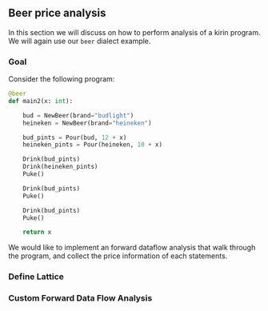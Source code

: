 ## Beer price analysis

In this section we will discuss on how to perform analysis of a kirin program. We will again use our `beer` dialect example.

### Goal

Consider the following program:
```python
@beer
def main2(x: int):

    bud = NewBeer(brand="budlight")
    heineken = NewBeer(brand="heineken")

    bud_pints = Pour(bud, 12 + x)
    heineken_pints = Pour(heineken, 10 + x)

    Drink(bud_pints)
    Drink(heineken_pints)
    Puke()

    Drink(bud_pints)
    Puke()

    Drink(bud_pints)
    Puke()

    return x
```

We would like to implement an forward dataflow analysis that walk through the program, and collect the price information of each statements.

### Define Lattice



### Custom Forward Data Flow Analysis
